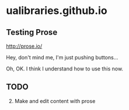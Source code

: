 ualibraries.github.io
=====================
## Testing Prose
http://prose.io/

Hey, don't mind me, I'm just pushing buttons...

Oh, OK. I think I understand how to use this now.

## TODO
2. Make and edit content with prose


